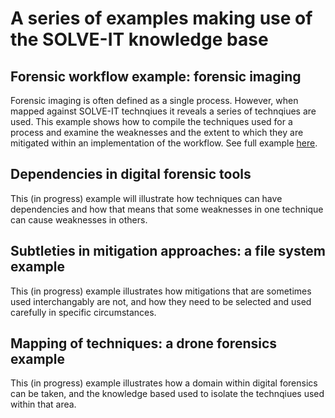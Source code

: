# A series of examples making use of the SOLVE-IT knowledge base

## Forensic workflow example: forensic imaging
Forensic imaging is often defined as a single process. However, when mapped against SOLVE-IT technqiues it reveals a series of technqiues are used. This example shows how to compile the techniques used for a process and examine the weaknesses and the extent to which they are mitigated within an implementation of the workflow. 
See full example [here](forensic_workflow_example_forensic_imaging).

## Dependencies in digital forensic tools
This (in progress) example will illustrate how techniques can have dependencies and how that means that some weaknesses in one technique can cause weaknesses in others. 

## Subtleties in mitigation approaches: a file system example
This (in progress) example illustrates how mitigations that are sometimes used interchangably are not, and how they need to be selected and used carefully in specific circumstances. 

## Mapping of techniques: a drone forensics example
This (in progress) example illustrates how a domain within digital forensics can be taken, and the knowledge based used to isolate the technqiues used within that area. 

